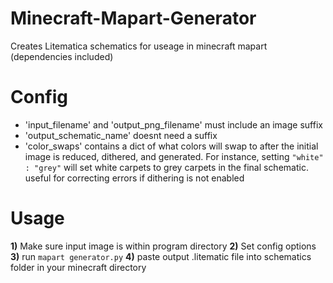 # Minecraft-Mapart-Generator
Creates Litematica schematics for useage in minecraft mapart (dependencies included)

# Config
- 'input_filename' and 'output_png_filename' must include an image suffix
- 'output_schematic_name' doesnt need a suffix
- 'color_swaps' contains a dict of what colors will swap to after the initial image is reduced, dithered, and generated. For instance, setting `"white" : "grey"` will set white carpets to grey carpets in the final schematic. useful for correcting errors if dithering is not enabled

# Usage
**1)** Make sure input image is within program directory
**2)** Set config options
**3)** run `mapart generator.py` 
**4)** paste output .litematic file into schematics folder in your minecraft directory
